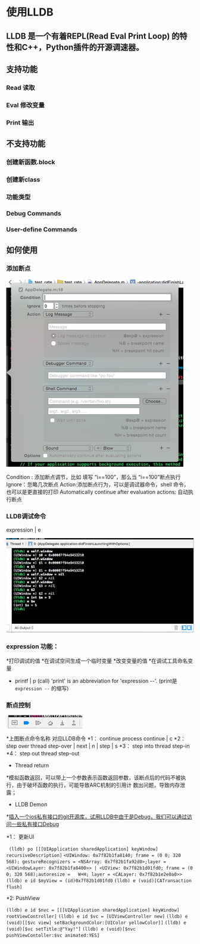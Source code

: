 # 使用LLDB

 ## LLDB 是一个有着REPL(Read Eval Print Loop) 的特性和C++，Python插件的开源调速器。

## 支持功能
  ### Read   读取
  ### Eval   修改变量
  ### Print  输出
 
## 不支持功能
  ### 创建新函数.block
  ### 创建新class

### 功能类型
  ### Debug Commands
  ### User-define Commands

## 如何使用

### 添加断点

![添加断点](https://github.com/Ambtion/ambtion.github.io/blob/master/imageSource/lldb/Create_breakpoint.png)

  Condition : 添加断点调节，比如 填写 “i==100”，那么当 “i==100”断点执行
  Ignore：忽略几次断点
  Action:添加断点行为，可以是调试器命令，shell 命令，也可以是更直接的打印 
  Automatically continue after evaluation actions: 自动执行断点
 
 ### LLDB调试命令

   expression | e  
  
![LLDB expression](https://github.com/Ambtion/ambtion.github.io/blob/master/imageSource/lldb/LLDB_E.png)

### expression 功能：

*打印调试的值
*在调试空间生成一个临时变量
*改变变量的值
*在调试工具命名变量

* printf | p  (call)
'print' is an abbreviation for 'expression --'.   (print是 `expression --` 的缩写)

### 断点控制

![](https://github.com/Ambtion/ambtion.github.io/blob/master/imageSource/lldb/Thread_progross.png)

*上图断点命令名称                对应LLDB命令
*1： continue               process continue | c
*2： step over              thread step-over | next | n | step | s
*3： step into              thread step-in 
*4： step  out              thread step-out

* Thread return

*模拟函数返回，可以带上一个参数表示函数返回参数，该断点后的代码不被执行，由于破坏函数的执行，可能导致ARC机制的引用计  数出问题，导致内存泄露；

* LLDB Demon

*[插入一个ios私有接口的git开源库，试用LLDB中由于是Debug，我们可以通过访问一些私有接口Debug](https://github.com/Ambtion/iOS-Headers)

*1： 更新UI

` (lldb) po [[[UIApplication sharedApplication] keyWindow] recursiveDescription]`
`<UIWindow: 0x7f82b1fa8140; frame = (0 0; 320 568); gestureRecognizers = <NSArray: 0x7f82b1fa92d0>;layer = <UIWindowLayer: 0x7f82b1fa8400>> | <UIView: 0x7f82b1d01fd0; frame = (0 0; 320 568);autoresize =   W+H; layer = <CALayer: 0x7f82b1e2e0a0>>`
`(lldb) e id $myView = (id)0x7f82b1d01fd0`
`(lldb) e (void)[CATransaction flush]`

*2: PushView
 
`(lldb) e id $nvc = [[[UIApplication sharedApplication] keyWindow] rootViewController]`
`(lldb) e id $vc = [UIViewController new]`
`(lldb) e (void)[[$vc view] setBackgroundColor:[UIColor yellowColor]]`
`(lldb) e (void)[$vc setTitle:@"Yay!"]`
`(lldb) e (void)[$nvc pushViewContoller:$vc animated:YES]`
